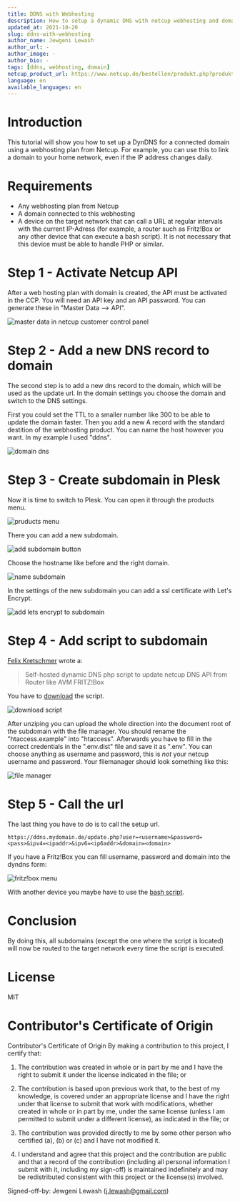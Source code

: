 ```yaml
---
title: DDNS with Webhosting
description: How to setup a dynamic DNS with netcup webhosting and domain
updated_at: 2021-10-20
slug: ddns-with-webhosting
author_name: Jewgeni Lewash
author_url: -
author_image: -
author_bio: -
tags: [ddns, webhosting, domain]
netcup_product_url: https://www.netcup.de/bestellen/produkt.php?produkt=2227
language: en
available_languages: en
---
```


# Introduction
This tutorial will show you how to set up a DynDNS for a connected domain using a webhosting plan from Netcup. For example, you can use this to link a domain to your home network, even if the IP address changes daily.

# Requirements

* Any webhosting plan from Netcup
* A domain connected to this webhosting
* A device on the target network that can call a URL at regular intervals with the current IP-Adress (for example, a router such as Fritz!Box or any other device that can execute a bash script). It is not necessary that this device must be able to handle PHP or similar.

# Step 1 - Activate Netcup API
After a web hosting plan with domain is created, the API must be activated in the CCP. You will need an API key and an API password. You can generate these in "Master Data --> API".

![master data in netcup customer control panel](./images/api.png)

# Step 2 - Add a new DNS record to domain
The second step is to add a new dns record to the domain, which will be used as the update url. In the domain settings you choose the domain and switch to the DNS settings.

First you could set the TTL to a smaller number like 300 to be able to update the domain faster. Then you add a new A record with the standard destition of the webhosting product. You can name the host however you want. In my example I used "ddns".

![domain dns](images/domaindns.png)

# Step 3 - Create subdomain in Plesk
Now it is time to switch to Plesk. You can open it through the products menu.

![pruducts menu](images/products.png)

There you can add a new subdomain.

![add subdomain button](images/addsubdomain.png)

Choose the hostname like before and the right domain.

![name subdomain](images/namesubdomain.png)

In the settings of the new subdomain you can add a ssl certificate with Let's Encrypt.

![add lets encrypt to subdomain](images/letsencrypt.png)

# Step 4 - Add script to subdomain

[Felix Kretschmer](https://github.com/fernwerker "Github Account of Fernwerker") wrote a:
>Self-hosted dynamic DNS php script to update netcup DNS API from Router like AVM FRITZ!Box

You have to [download](https://github.com/fernwerker/ownDynDNS) the script.

![download script](images/fernwerkerownDynDNS.png)

After unziping you can upload the whole direction into the document root of the subdomain with the file manager. You should rename the "htaccess.example" into "htaccess". Afterwards you have to fill in the correct credentials in the ".env.dist" file and save it as ".env". You can choose anything as username and password, this is *not* your netcup username and password. Your filemanager should look something like this:

![file manager](images/filemanager.png)

# Step 5 - Call the url
The last thing you have to do is to call the setup url.

```https://ddns.mydomain.de/update.php?user=<username>&password=<pass>&ipv4=<ipaddr>&ipv6=<ip6addr>&domain=<domain>```

If you have a Fritz!Box you can fill username, password and domain into the dyndns form:

![fritz!box menu](images/fritzbox.png)

With another device you maybe have to use the [bash script](https://github.com/fernwerker/ownDynDNS/blob/master/examples/update-dyndns.sh).

# Conclusion
By doing this, all subdomains (except the one where the script is located) will now be routed to the target network every time the script is executed.

# License
MIT

# Contributor's Certificate of Origin
Contributor's Certificate of Origin By making a contribution to this project, I certify that:

 1) The contribution was created in whole or in part by me and I have the right to submit it under the license indicated in the file; or

 2) The contribution is based upon previous work that, to the best of my knowledge, is covered under an appropriate license and I have the right under that license to submit that work with modifications, whether created in whole or in part by me, under the same license (unless I am permitted to submit under a different license), as indicated in the file; or

 3) The contribution was provided directly to me by some other person who certified (a), (b) or (c) and I have not modified it.

 4) I understand and agree that this project and the contribution are public and that a record of the contribution (including all personal information I submit with it, including my sign-off) is maintained indefinitely and may be redistributed consistent with this project or the license(s) involved.

Signed-off-by: Jewgeni Lewash (j.lewash@gmail.com)
